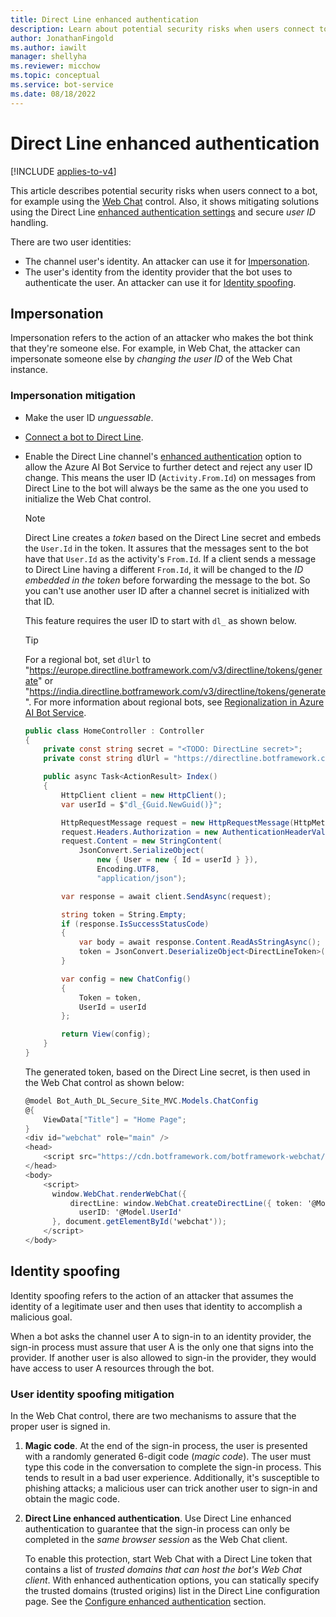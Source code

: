 ```yaml
---
title: Direct Line enhanced authentication
description: Learn about potential security risks when users connect to a bot and how Direct Line enhanced authentication can mitigate some risks.
author: JonathanFingold
ms.author: iawilt
manager: shellyha
ms.reviewer: micchow
ms.topic: conceptual
ms.service: bot-service
ms.date: 08/18/2022
---
```


# Direct Line enhanced authentication

[!INCLUDE [applies-to-v4](../includes/applies-to-v4-current.md)]

This article describes potential security risks when users connect to a bot, for example using the [Web Chat](../bot-service-channel-connect-webchat.md#embed-the-web-chat-control-in-a-web-page) control. Also, it shows mitigating solutions using the Direct Line [enhanced authentication settings](../bot-service-channel-connect-directline.md#configure-settings) and secure _user ID_ handling.

There are two user identities:

- The channel user's identity. An attacker can use it for [Impersonation](#impersonation).
- The user's identity from the identity provider that the bot uses to authenticate the user. An attacker can use it for [Identity spoofing](#identity-spoofing).

## Impersonation

Impersonation refers to the action of an attacker who makes the bot think that they're someone else. For example, in Web Chat, the attacker can impersonate someone else by _changing the user ID_ of the Web Chat instance.

### Impersonation mitigation

- Make the user ID _unguessable_.
- [Connect a bot to Direct Line](../bot-service-channel-connect-directline.md).
- Enable the Direct Line channel's [enhanced authentication](../bot-service-channel-connect-directline.md#configure-settings) option to allow the Azure AI Bot Service to further detect and reject any user ID change. This means the user ID (`Activity.From.Id`) on messages from Direct Line to the bot will always be the same as the one you used to initialize the Web Chat control.

    > [!NOTE]
    > Direct Line creates a _token_ based on the Direct Line secret and embeds the `User.Id` in the token.
    > It assures that the messages sent to the bot have that `User.Id` as the activity's `From.Id`. If a client sends a message to Direct Line having a different `From.Id`, it will be changed to the _ID embedded in the token_ before forwarding the message to the bot. So you can't use another user ID after a channel secret is initialized with that ID.

    This feature requires the user ID to start with `dl_` as shown below.

    > [!TIP]
    > For a regional bot, set `dlUrl` to "https://europe.directline.botframework.com/v3/directline/tokens/generate" or "https://india.directline.botframework.com/v3/directline/tokens/generate".
    > For more information about regional bots, see [Regionalization in Azure AI Bot Service](bot-builder-concept-regionalization.md).

    ```csharp
    public class HomeController : Controller
    {
        private const string secret = "<TODO: DirectLine secret>";
        private const string dlUrl = "https://directline.botframework.com/v3/directline/tokens/generate";
    
        public async Task<ActionResult> Index()
        {
            HttpClient client = new HttpClient();
            var userId = $"dl_{Guid.NewGuid()}";
    
            HttpRequestMessage request = new HttpRequestMessage(HttpMethod.Post, dlUrl);
            request.Headers.Authorization = new AuthenticationHeaderValue("Bearer", secret);
            request.Content = new StringContent(
                JsonConvert.SerializeObject(
                    new { User = new { Id = userId } }),
                    Encoding.UTF8,
                    "application/json");
    
            var response = await client.SendAsync(request);
    
            string token = String.Empty;
            if (response.IsSuccessStatusCode)
            {
                var body = await response.Content.ReadAsStringAsync();
                token = JsonConvert.DeserializeObject<DirectLineToken>(body).token;
            }
    
            var config = new ChatConfig()
            {
                Token = token,
                UserId = userId
            };
    
            return View(config);
        }
    }    
    
    ```

    The generated token, based on the Direct Line secret, is then used in the Web Chat control as shown below:

    ```csharp
    @model Bot_Auth_DL_Secure_Site_MVC.Models.ChatConfig
    @{
        ViewData["Title"] = "Home Page";
    }
    <div id="webchat" role="main" />
    <head>
        <script src="https://cdn.botframework.com/botframework-webchat/latest/webchat.js"></script>
    </head>
    <body>
        <script>
          window.WebChat.renderWebChat({
              directLine: window.WebChat.createDirectLine({ token: '@Model.Token' }),
                userID: '@Model.UserId'
          }, document.getElementById('webchat'));
        </script>
    </body>

    ```

## Identity spoofing

Identity spoofing refers to the action of an attacker that assumes the identity of a legitimate user and then uses that identity to accomplish a malicious goal.

When a bot asks the channel user A to sign-in to an identity provider, the sign-in process must assure that user A is the only one that signs into the provider. If another user is also allowed to sign-in the provider, they would have access to user A resources through the bot.

### User identity spoofing mitigation

In the Web Chat control, there are two mechanisms to assure that the proper user is signed in.

1. **Magic code**. At the end of the sign-in process, the user is presented with a randomly generated 6-digit code (_magic code_). The user must type this code in the conversation to complete the sign-in process. This tends to result in a bad user experience. Additionally, it's susceptible to phishing attacks; a malicious user can trick another user to sign-in and obtain the magic code.

1. **Direct Line enhanced authentication**. Use Direct Line enhanced authentication to guarantee that the sign-in process can only be completed in the _same browser session_ as the Web Chat client.

    To enable this protection, start Web Chat with a Direct Line token that contains a list of _trusted domains that can host the bot's Web Chat client_. With enhanced authentication options, you can statically specify the trusted domains (trusted origins) list in the Direct Line configuration page. See the [Configure enhanced authentication](../bot-service-channel-connect-directline.md#configure-enhanced-authentication) section.
